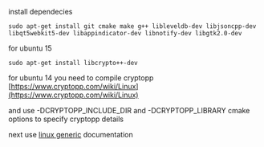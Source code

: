 
install dependecies

```
sudo apt-get install git cmake make g++ libleveldb-dev libjsoncpp-dev libqt5webkit5-dev libappindicator-dev libnotify-dev libgtk2.0-dev
```

for ubuntu 15
```
sudo apt-get install libcrypto++-dev
```

for ubuntu 14 you need to compile cryptopp [https://www.cryptopp.com/wiki/Linux](https://www.cryptopp.com/wiki/Linux)

and use -DCRYPTOPP_INCLUDE_DIR and -DCRYPTOPP_LIBRARY cmake options to specify cryptopp details


next use [linux generic](linux-generic.md) documentation

